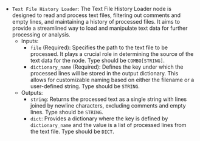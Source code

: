 - `Text File History Loader`: The Text File History Loader node is designed to read and process text files, filtering out comments and empty lines, and maintaining a history of processed files. It aims to provide a streamlined way to load and manipulate text data for further processing or analysis.
    - Inputs:
        - `file` (Required): Specifies the path to the text file to be processed. It plays a crucial role in determining the source of the text data for the node. Type should be `COMBO[STRING]`.
        - `dictionary_name` (Required): Defines the key under which the processed lines will be stored in the output dictionary. This allows for customizable naming based on either the filename or a user-defined string. Type should be `STRING`.
    - Outputs:
        - `string`: Returns the processed text as a single string with lines joined by newline characters, excluding comments and empty lines. Type should be `STRING`.
        - `dict`: Provides a dictionary where the key is defined by `dictionary_name` and the value is a list of processed lines from the text file. Type should be `DICT`.
